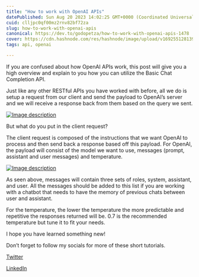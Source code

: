 ```yaml
---
title: "How to work with OpenAI APIs"
datePublished: Sun Aug 20 2023 14:02:25 GMT+0000 (Coordinated Universal Time)
cuid: clljpc0qf00mz2rnv82bf72za
slug: how-to-work-with-openai-apis
canonical: https://dev.to/godopetza/how-to-work-with-openai-apis-1478
cover: https://cdn.hashnode.com/res/hashnode/image/upload/v1692551281390/da819bad-cbdd-451f-9f4a-a0b67c372e28.png
tags: api, openai

---
```


If you are confused about how OpenAI APIs work, this post will give you a high overview and explain to you how you can utilize the Basic Chat Completion API.

Just like any other RESTful APIs you have worked with before, all we do is setup a request from our client and send the payload to OpenAI’s server and we will receive a response back from them based on the query we sent.

[![Image description](https://cdn.hashnode.com/res/hashnode/image/upload/v1692551279193/ac5761e2-32fd-4655-b189-1c4fa97339c8.jpeg)](https://res.cloudinary.com/practicaldev/image/fetch/s--6UwyTHKO--/c_limit%2Cf_auto%2Cfl_progressive%2Cq_auto%2Cw_800/https://dev-to-uploads.s3.amazonaws.com/uploads/articles/t637s1yazyyxfl31ymmq.jpg)

But what do you put in the client request?

The client request is composed of the instructions that we want OpenAI to process and then send back a response based off this payload. For OpenAI, the payload will consist of the model we want to use, messages (prompt, assistant and user messages) and temperature.

[![Image description](https://cdn.hashnode.com/res/hashnode/image/upload/v1692551280388/39ff3b0a-525a-499b-9085-374bc8b216b3.jpeg)](https://res.cloudinary.com/practicaldev/image/fetch/s--6BZ6Wq2D--/c_limit%2Cf_auto%2Cfl_progressive%2Cq_auto%2Cw_800/https://dev-to-uploads.s3.amazonaws.com/uploads/articles/y77s1gg7nph5jieoweog.jpg)

As seen above, messages will contain three sets of roles, system, assistant, and user. All the messages should be added to this list if you are working with a chatbot that needs to have the memory of previous chats between user and assistant.

For the temperature, the lower the temperature the more predictable and repetitive the responses returned will be. 0.7 is the recommended temperature but tune it to fit your needs.

I hope you have learned something new!

Don’t forget to follow my socials for more of these short tutorials.

[Twitter](https://twitter.com/godopetza)

[LinkedIn](https://www.linkedin.com/in/benard-andrew-5b29069b/)